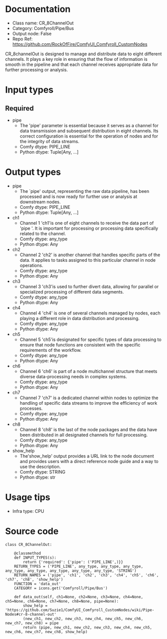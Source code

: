 # Documentation
- Class name: CR_8ChannelOut
- Category: Comfyroll/Pipe/Bus
- Output node: False
- Repo Ref: https://github.com/RockOfFire/ComfyUI_Comfyroll_CustomNodes

CR_8channelOut is designed to manage and distribute data to eight different channels. It plays a key role in ensuring that the flow of information is smooth in the pipeline and that each channel receives appropriate data for further processing or analysis.

# Input types
## Required
- pipe
    - The 'pipe' parameter is essential because it serves as a channel for data transmission and subsequent distribution in eight channels. Its correct configuration is essential for the operation of nodes and for the integrity of data streams.
    - Comfy dtype: PIPE_LINE
    - Python dtype: Tuple[Any, ...]

# Output types
- pipe
    - The `pipe' output, representing the raw data pipeline, has been processed and is now ready for further use or analysis at downstream nodes.
    - Comfy dtype: PIPE_LINE
    - Python dtype: Tuple[Any, ...]
- ch1
    - Channel 1 'ch1'is one of eight channels to receive the data part of 'pipe '. It is important for processing or processing data specifically related to the channel.
    - Comfy dtype: any_type
    - Python dtype: Any
- ch2
    - Channel 2 'ch2' is another channel that handles specific parts of the data. It applies to tasks assigned to this particular channel in node operations.
    - Comfy dtype: any_type
    - Python dtype: Any
- ch3
    - Channel 3 'ch3'is used to further divert data, allowing for parallel or specialized processing of different data segments.
    - Comfy dtype: any_type
    - Python dtype: Any
- ch4
    - Channel 4 'ch4' is one of several channels managed by nodes, each playing a different role in data distribution and processing.
    - Comfy dtype: any_type
    - Python dtype: Any
- ch5
    - Channel 5 'ch5'is designated for specific types of data processing to ensure that node functions are consistent with the specific requirements of the workflow.
    - Comfy dtype: any_type
    - Python dtype: Any
- ch6
    - Channel 6 'ch6' is part of a node multichannel structure that meets diverse data-processing needs in complex systems.
    - Comfy dtype: any_type
    - Python dtype: Any
- ch7
    - Channel 7 'ch7' is a dedicated channel within nodes to optimize the handling of specific data streams to improve the efficiency of work processes.
    - Comfy dtype: any_type
    - Python dtype: Any
- ch8
    - Channel 8 'ch8' is the last of the node packages and the data have been distributed in all designated channels for full processing.
    - Comfy dtype: any_type
    - Python dtype: Any
- show_help
    - The'show_help' output provides a URL link to the node document and provides users with a direct reference node guide and a way to use the description.
    - Comfy dtype: STRING
    - Python dtype: str

# Usage tips
- Infra type: CPU

# Source code
```
class CR_8ChannelOut:

    @classmethod
    def INPUT_TYPES(s):
        return {'required': {'pipe': ('PIPE_LINE',)}}
    RETURN_TYPES = ('PIPE_LINE', any_type, any_type, any_type, any_type, any_type, any_type, any_type, any_type, 'STRING')
    RETURN_NAMES = ('pipe', 'ch1', 'ch2', 'ch3', 'ch4', 'ch5', 'ch6', 'ch7', 'ch8', 'show_help')
    FUNCTION = 'data_out'
    CATEGORY = icons.get('Comfyroll/Pipe/Bus')

    def data_out(self, ch1=None, ch2=None, ch3=None, ch4=None, ch5=None, ch6=None, ch7=None, ch8=None, pipe=None):
        show_help = 'https://github.com/Suzie1/ComfyUI_Comfyroll_CustomNodes/wiki/Pipe-Nodes#cr-8-channel-out'
        (new_ch1, new_ch2, new_ch3, new_ch4, new_ch5, new_ch6, new_ch7, new_ch8) = pipe
        return (pipe, new_ch1, new_ch2, new_ch3, new_ch4, new_ch5, new_ch6, new_ch7, new_ch8, show_help)
```